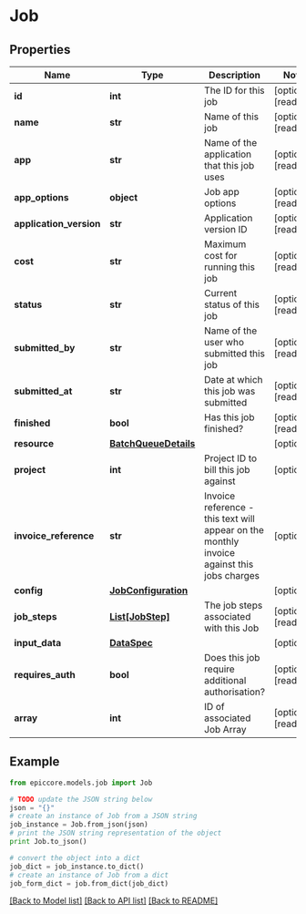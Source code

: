 # Job


## Properties

Name | Type | Description | Notes
------------ | ------------- | ------------- | -------------
**id** | **int** | The ID for this job | [optional] [readonly] 
**name** | **str** | Name of this job | [optional] [readonly] 
**app** | **str** | Name of the application that this job uses | [optional] [readonly] 
**app_options** | **object** | Job app options | [optional] [readonly] 
**application_version** | **str** | Application version ID | [optional] [readonly] 
**cost** | **str** | Maximum cost for running this job | [optional] [readonly] 
**status** | **str** | Current status of this job | [optional] [readonly] 
**submitted_by** | **str** | Name of the user who submitted this job | [optional] [readonly] 
**submitted_at** | **str** | Date at which this job was submitted | [optional] [readonly] 
**finished** | **bool** | Has this job finished? | [optional] [readonly] 
**resource** | [**BatchQueueDetails**](BatchQueueDetails.md) |  | [optional] 
**project** | **int** | Project ID to bill this job against | [optional] 
**invoice_reference** | **str** | Invoice reference - this text will appear on the monthly invoice against this jobs charges | [optional] 
**config** | [**JobConfiguration**](JobConfiguration.md) |  | [optional] 
**job_steps** | [**List[JobStep]**](JobStep.md) | The job steps associated with this Job | [optional] [readonly] 
**input_data** | [**DataSpec**](DataSpec.md) |  | [optional] 
**requires_auth** | **bool** | Does this job require additional authorisation? | [optional] [readonly] 
**array** | **int** | ID of associated Job Array | [optional] [readonly] 

## Example

```python
from epiccore.models.job import Job

# TODO update the JSON string below
json = "{}"
# create an instance of Job from a JSON string
job_instance = Job.from_json(json)
# print the JSON string representation of the object
print Job.to_json()

# convert the object into a dict
job_dict = job_instance.to_dict()
# create an instance of Job from a dict
job_form_dict = job.from_dict(job_dict)
```
[[Back to Model list]](../README.md#documentation-for-models) [[Back to API list]](../README.md#documentation-for-api-endpoints) [[Back to README]](../README.md)


